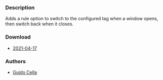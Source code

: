 ### Description
Adds a rule option to switch to the configured tag when a window opens, then switch back when it closes.

### Download
- [2021-04-17](https://github.com/djpohly/dwl/compare/main...guidocella:switchtotag.patch)

### Authors
- [Guido Cella](https://github.com/guidocella)
